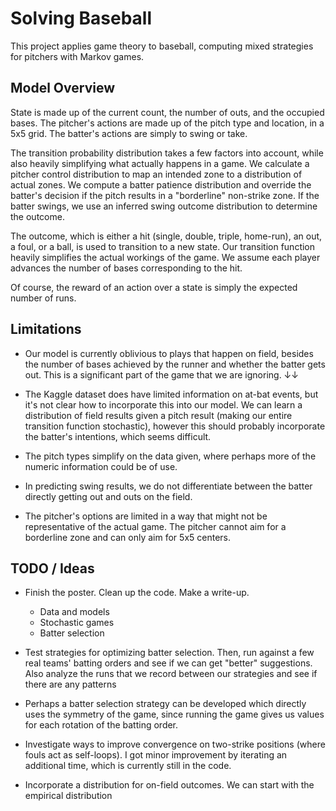 # Solving Baseball
This project applies game theory to baseball, computing mixed strategies for 
pitchers with Markov games.

## Model Overview
State is made up of the current count, the number of outs, and 
the occupied bases. The pitcher's actions are made up of the pitch type and location, 
in a 5x5 grid. The batter's actions are simply to swing or take. 

The transition probability distribution takes a few factors into account, while also
heavily simplifying what actually happens in a game. We calculate a pitcher control distribution
to map an intended zone to a distribution of actual zones. We compute a batter patience
distribution and override the batter's decision if the pitch results in a "borderline" non-strike 
zone. If the batter swings, we use an inferred swing outcome distribution to determine the outcome.

The outcome, which is either a hit (single, double, triple, home-run), an out, a foul, or a ball,
is used to transition to a new state. Our transition function heavily simplifies the actual
workings of the game. We assume each player advances the number of bases corresponding to the hit.

Of course, the reward of an action over a state is simply the expected number of runs.

## Limitations
- Our model is currently oblivious to plays that happen on field, besides the number of bases achieved
by the runner and whether the batter gets out. This is a significant part of the game that we are ignoring. ↓↓

- The Kaggle dataset does have limited information on at-bat events, but it's not clear how 
to incorporate this into our model. We can learn a distribution of field results given a 
pitch result (making our entire transition function stochastic), however this should probably incorporate
the batter's intentions, which seems difficult.

- The pitch types simplify on the data given, where perhaps more of the numeric information could be of use. 

- In predicting swing results, we do not differentiate between the batter directly getting out and outs on the field.

- The pitcher's options are limited in a way that might not be representative of the actual game. The pitcher cannot
aim for a borderline zone and can only aim for 5x5 centers.

## TODO / Ideas
- Finish the poster. Clean up the code. Make a write-up.
  - Data and models
  - Stochastic games
  - Batter selection

- Test strategies for optimizing batter selection. Then, run against a few real teams' batting orders and see if
  we can get "better" suggestions. Also analyze the runs that we record between our strategies and see if there are any patterns

- Perhaps a batter selection strategy can be developed which directly uses the symmetry of the game, since running the game
  gives us values for each rotation of the batting order.

- Investigate ways to improve convergence on two-strike positions (where fouls act as self-loops). I got minor improvement
  by iterating an additional time, which is currently still in the code.

- Incorporate a distribution for on-field outcomes. We can start with the empirical distribution

